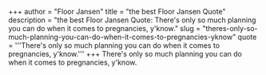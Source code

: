 +++
author = "Floor Jansen"
title = "the best Floor Jansen Quote"
description = "the best Floor Jansen Quote: There's only so much planning you can do when it comes to pregnancies, y'know."
slug = "theres-only-so-much-planning-you-can-do-when-it-comes-to-pregnancies-yknow"
quote = '''There's only so much planning you can do when it comes to pregnancies, y'know.'''
+++
There's only so much planning you can do when it comes to pregnancies, y'know.
